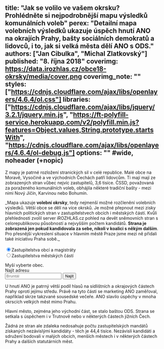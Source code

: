 title: "Jak se volilo ve vašem okrsku? Prohlédněte si nejpodrobnější mapu výsledků komunálních voleb"
perex: "Detailní mapa volebních výsledků ukazuje úspěch hnutí ANO na okrajích Prahy, bašty sociálních demokratů a lidovců, i to, jak si velká města dělí ANO s ODS."
authors: ["Jan Cibulka", "Michal Zlatkovský"]
published: "8. října 2018"
coverimg: https://data.irozhlas.cz/obce18-okrsky/media/cover.png
coverimg_note: ""
styles: ["https://cdnjs.cloudflare.com/ajax/libs/openlayers/4.6.4/ol.css"]
libraries: ["https://cdnjs.cloudflare.com/ajax/libs/jquery/3.2.1/jquery.min.js", "https://ft-polyfill-service.herokuapp.com/v2/polyfill.min.js?features=Object.values,String.prototype.startsWith", "https://cdnjs.cloudflare.com/ajax/libs/openlayers/4.6.4/ol-debug.js"]
options: "" #wide, noheader (+nopic)
---

Z mapy je patrné rozložení stranických sil v celé republice. Malé obce na Moravě, Vysočině a ve východních Čechách patří lidovcům. Ti mají mají ze zobrazených stran vůbec nejvíc zastupitelů, 3,6 tisíce. ČSSD, považovaná za poraženého komunálních voleb, obhájila některé tradiční bašty - mezi nimi Nový Jičín, Karvinou nebo Bohumín. 

<wide>
<div>_Mapa ukazuje <b>volební okrsky</b>, tedy nejmenší možné rozčlenění volebních výsledků. Větší obce se dělí na více okrsků. Je možné přepnout mezi zisky hlavních politických stran v zastupitelstvech obcích i městských částí. Kvůli přehlednosti zvolil server iROZHLAS.cz pohled na devět sněmovních stran s celorepublikovou působností a nejvyšším počtem kandidátů. <b>Strana je zobrazená jen pokud kandidovala za sebe, nikoli v koalici s někým dalším</b>. Pro přesnější vykreslení situace v hlavním městě Praze jsme mezi ně přidali také iniciativu Praha sobě._</div><br>
<div id="mapdiv">
	<div id="select"></div>
	<form class="mcmo_sel">
		<div class="radiob"><input type="radio" class="zasttype" name="zasttype" value="obce" checked="checked">Zastupitelstva obcí a magistráty</div>
		<div class="radiob"><input type="radio" class="zasttype" name="zasttype" id="zastcheck" value="mcmo">Zastupitelstva městských částí</div>
		</form>
	<div id="tooltip">Myší vyberte obec.</div>
	<div id="map" class="map"></div>
	 <form action="?" id='frm-geocode'>
	  <label for="inp-geocode">Najít adresu</label>
	  <div class="inputs">
	    <input type="text" id="inp-geocode" placeholder="Bruntál">
	    <input type="submit" value="Najít">
	  </div>
	</form>
</div>
</wide>

U hnutí ANO je patrný větší podíl hlasů na sídlištních a okrajových částech Prahy oproti jejímu středu. Právě na tyto části se marketing ANO zaměřoval, například skrze takzvané sousedské večeře. ANO slavilo úspěchy v mnoha okrscích velkých měst mimo Prahu.

Hlavní město, zejména jeho východní část, se stalo baštou ODS. Strana se setkala s úspěchem i v Trutnově nebo v některých částech jižních Čech.

Žádná ze stran ale zdaleka nedosahuje počtu zastupitelských mandátů získaných nezávislými kandidáty - těch je 44,4 tisíce. Nezávislí kandidáti a sdružení bodovali v malých obcích, menších městech i v některých částech Prahy a dalších statutárních měst.